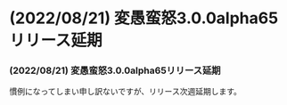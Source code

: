 # (2022/08/21) 変愚蛮怒3.0.0alpha65リリース延期

### (2022/08/21) 変愚蛮怒3.0.0alpha65リリース延期
慣例になってしまい申し訳ないですが、リリース次週延期します。
